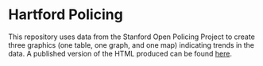 # Hartford Policing
This repository uses data from the Stanford Open Policing Project to create three graphics (one table, one graph, and one 
map) indicating trends in the data. A published version of the HTML produced can be found [here](http://rpubs.com/christophermilne/hartford_policing).
